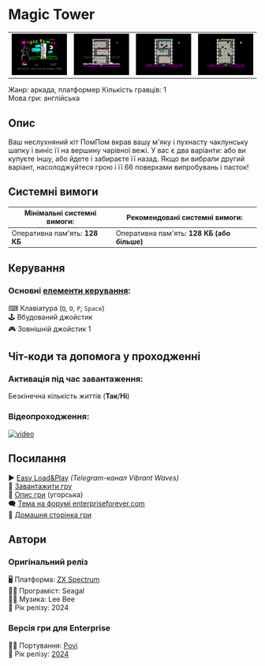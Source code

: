 # Magic Tower

| | | | |
| --- | --- | --- | --- |
|![screen1](screenshots/scrn_magictower_1.png)|![screen2](screenshots/scrn_magictower_2.png)|![screen3](screenshots/scrn_magictower_3.png)|![screen4](screenshots/scrn_magictower_4.png)|

Жанр: аркада, платформер
Кількість гравців: 1  
Мова гри: англійська  


## Опис

Ваш неслухняний кіт ПомПом вкрав вашу м'яку і пухнасту чаклунську шапку і виніс її на вершину чарівної вежі. У вас є два варіанти: або ви купуєте іншу, або йдете і забираєте її назад. Якщо ви вибрали другий варіант, насолоджуйтеся грою і її 66 поверхами випробувань і пасток!

## Системні вимоги

|Мінімальні системні вимоги:|Рекомендовані системні вимоги:|
|---------------------------|------------------------------|
|Оперативна пам'ять: **128 КБ**|Оперативна пам'ять: **128 КБ (або більше)**|  

## Керування

### Основні [елементи керування](../controllers.md):
⌨ Клавіатура (`Q`, `O`, `P`, `Space`)  
🕹 Вбудований джойстик  
🎮 Зовнішній джойстик 1

## Чіт-коди та допомога у проходженні

### Активація під час завантаження:
Безкінечна кількість життів (**Так**/**Ні**)  

### Відеопроходження:
[![video](https://img.youtube.com/vi/8AAqUJHXjaA/0.jpg)](https://www.youtube.com/watch?v=8AAqUJHXjaA)

## Посилання

▶ [Easy Load&Play](https://t.me/EP128k_Load_n_Play/749) *(Telegram-канал Vibrant Waves)*  
💾 [Завантажити гру](http://www.ep128.hu/Ep_Games/Prg/Magic_Tower.rar)  
📃 [Опис гри](http://www.ep128.hu/Games/Magic_Tower.htm) (угорська)  
🗨 [Тема на форумі enterpriseforever.com](https://enterpriseforever.com/spectrum-rol/magic-tower/)  
🏡 [Домашня сторінка гри](https://seagal112.itch.io/magic-tower)

## Автори
### Оригінальний реліз
🖥 Платформа: [ZX Spectrum](https://spectrumcomputing.co.uk/entry/43628/ZX-Spectrum/Magic_Tower)  
👨‍💻 Програміст: Seagal  
👨‍💻 Музика: Lee Bee  
📅 Рік релізу: 2024  

### Версія гри для Enterprise
👨‍💻 Портування: [Povi](../../community/povi.md)  
📅 Рік релізу: [2024](../release_years/2024.md)